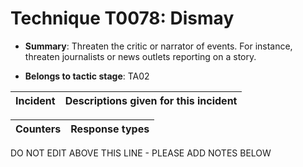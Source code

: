 # Technique T0078: Dismay

* **Summary**: Threaten the critic or narrator of events. For instance, threaten journalists or news outlets reporting on a story.

* **Belongs to tactic stage**: TA02


| Incident | Descriptions given for this incident |
| -------- | -------------------- |



| Counters | Response types |
| -------- | -------------- |


DO NOT EDIT ABOVE THIS LINE - PLEASE ADD NOTES BELOW